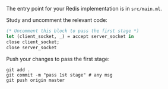 The entry point for your Redis implementation is in `src/main.ml`.

Study and uncomment the relevant code: 

```ocaml
(* Uncomment this block to pass the first stage *)
let (client_socket, _) = accept server_socket in
close client_socket;
close server_socket
```

Push your changes to pass the first stage:

```
git add .
git commit -m "pass 1st stage" # any msg
git push origin master
```
